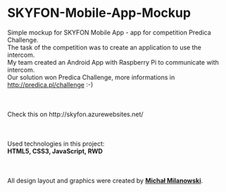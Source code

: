 # SKYFON-Mobile-App-Mockup
Simple mockup for SKYFON Mobile App - app for competition Predica Challenge.<br>
The task of the competition was to create an application to use the intercom.<br>
My team created an Android App with Raspberry Pi to communicate with intercom.<br>
Our solution won Predica Challenge, more informations in http://predica.pl/challenge :-)<br>
<p style="margin-top: 50px;">Check this on http://skyfon.azurewebsites.net/</p>
<p style="margin-top: 50px;">Used technologies in this project:<br>
<strong>HTML5, CSS3, JavaScript, RWD</strong></p>
<p style="margin-top: 50px;">All design layout and graphics were created by <strong><a href="https://www.facebook.com/michalmlub">Michał Milanowski</a></strong>.</p>
